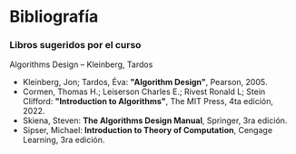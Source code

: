 # Bibliografía

### Libros sugeridos por el curso


Algorithms Design – Kleinberg, Tardos

* Kleinberg, Jon; Tardos, Éva: **"Algorithm Design"**, Pearson, 2005.
* Cormen, Thomas H.; Leiserson Charles E.; Rivest Ronald L; Stein Clifford: **"Introduction to Algorithms"**, The MIT Press, 4ta edición, 2022.
* Skiena, Steven: **The Algorithms Design Manual**, Springer, 3ra edición.
* Sipser, Michael: **Introduction to Theory of Computation**, Cengage Learning, 3ra edición.
